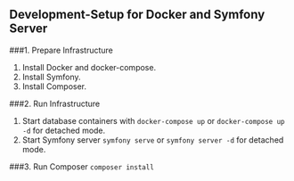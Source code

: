 ## Development-Setup for Docker and Symfony Server

###1. Prepare Infrastructure
1. Install Docker and docker-compose.
2. Install Symfony.
3. Install Composer.

###2. Run Infrastructure
1. Start database containers with `docker-compose up` or `docker-compose up -d` for detached mode.
2. Start Symfony server `symfony serve` or `symfony server -d` for detached mode.

###3. Run Composer
`composer install`